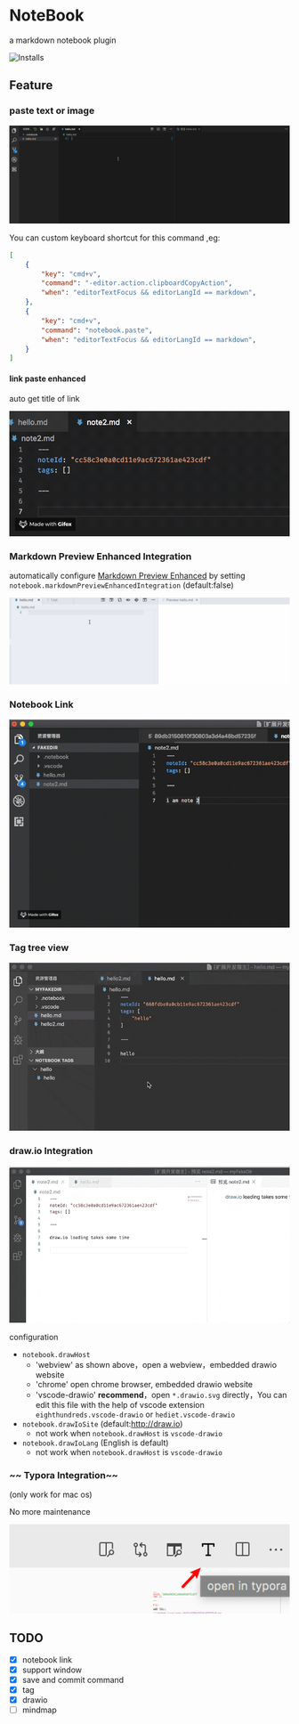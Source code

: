 # NoteBook

a markdown notebook plugin

![Installs](https://vsmarketplacebadge.apphb.com/installs/eightHundreds.vscode-drawio.svg)

## Feature

### paste text or image

![](images/docs/paste.gif)

You can custom keyboard shortcut for this command ,eg:
``` JSON
[
    {
        "key": "cmd+v",
        "command": "-editor.action.clipboardCopyAction",
        "when": "editorTextFocus && editorLangId == markdown",
    },
    {
        "key": "cmd+v",
        "command": "notebook.paste",
        "when": "editorTextFocus && editorLangId == markdown",
    }
]
```

#### link paste enhanced

auto get title of link

![](images/docs/linkCompletion.gif)


### Markdown Preview Enhanced Integration

automatically configure [Markdown Preview Enhanced](https://marketplace.visualstudio.com/items?itemName=shd101wyy.markdown-preview-enhanced) by setting `notebook.markdownPreviewEnhancedIntegration` (default:false)

![](images/docs/integrationMdEnhance.gif)


### Notebook Link

![](images/docs/noteLink.gif)

### Tag tree view

![](images/docs/tag.gif)


### draw.io Integration

![](images/docs/drawio.gif)

configuration

- `notebook.drawHost`
  - 'webview' as shown above，open a webview，embedded drawio website
  - 'chrome' open chrome browser, embedded drawio website
  - 'vscode-drawio' **recommend**，open `*.drawio.svg` directly，You can edit this file with the help of vscode extension `eighthundreds.vscode-drawio` or `hediet.vscode-drawio`
- `notebook.drawIoSite` (default:http://draw.io)
  - not work when `notebook.drawHost` is `vscode-drawio`
- `notebook.drawIoLang` (English is default) 
  - not work when `notebook.drawHost` is `vscode-drawio`


### ~~ Typora Integration~~ 
(only work for mac os)  

No more maintenance  

![](images/docs/typora.png)


## TODO 

- [x] notebook link
- [x] support window
- [x] save and commit command  
- [x] tag
- [x] drawio
- [ ] mindmap 
